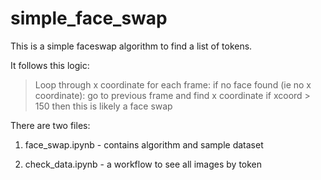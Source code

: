 # simple_face_swap
This is a simple faceswap algorithm to find a list of tokens.

It follows this logic:

>Loop through x coordinate for each frame:
       if no face found (ie no x coordinate):
                go to previous frame and find x coordinate
                         if xcoord > 150 then this is likely a face swap

There are two files:

1. face_swap.ipynb - contains algorithm and sample dataset

2. check_data.ipynb - a workflow to see all images by token
